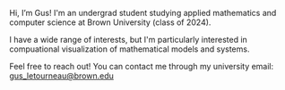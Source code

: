 Hi, I’m Gus! I'm an undergrad student studying applied mathematics and computer science at Brown University (class of 2024).

I have a wide range of interests, but I'm particularly interested in compuational visualization of mathematical models and systems.

Feel free to reach out! You can contact me through my university email: gus_letourneau@brown.edu

